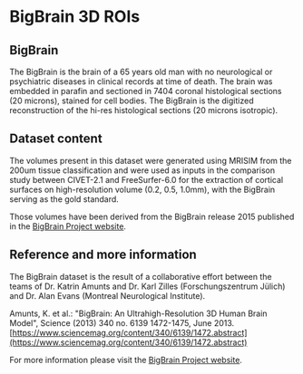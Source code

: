 # BigBrain 3D ROIs

## BigBrain

The BigBrain is the brain of a 65 years old man with no neurological or psychiatric
diseases in clinical records at time of death. The brain was embedded in parafin and
sectioned in 7404 coronal histological sections (20 microns), stained for cell bodies.
The BigBrain is the digitized reconstruction of the hi-res histological sections 
(20 microns isotropic).

## Dataset content

The volumes present in this dataset were generated using MRISIM from the 200um tissue classification and were used as inputs in the comparison study between CIVET-2.1 and FreeSurfer-6.0 for the extraction of 
cortical surfaces on high-resolution volume (0.2, 0.5, 1.0mm), with the BigBrain serving as the gold standard.

Those volumes have been derived from the BigBrain release 2015 
published in the [BigBrain Project website](https://bigbrainproject.org).

## Reference and more information

The BigBrain dataset is the result of a collaborative effort between the
teams of Dr. Katrin Amunts and Dr. Karl Zilles (Forschungszentrum Jülich)
and Dr. Alan Evans (Montreal Neurological Institute). 

Amunts, K. et al.: "BigBrain: An Ultrahigh-Resolution 3D Human
Brain Model", Science (2013) 340 no. 6139 1472-1475, June 2013.
[https://www.sciencemag.org/content/340/6139/1472.abstract](https://www.sciencemag.org/content/340/6139/1472.abstract)

For more information please visit the [BigBrain Project website](https://bigbrainproject.org).